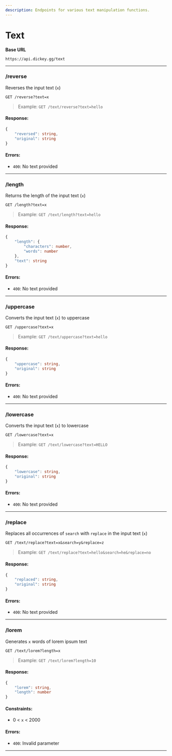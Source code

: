 ```yaml
---
description: Endpoints for various text manipulation functions.
---
```


# Text

**Base URL**

```
https://api.dickey.gg/text
```

***

### /reverse

Reverses the input text (`x`)

```
GET /reverse?text=x
```

> Example: `GET /text/reverse?text=hello`

#### Response:

```typescript
{
    "reversed": string,
    "original": string
}
```

#### Errors:

* `400`: No text provided

***

### /length

Returns the length of the input text (`x`)

```
GET /length?text=x
```

> Example: `GET /text/length?text=hello`

#### Response:

```typescript
{
    "length": {
        "characters": number,
        "words": number
    },
    "text": string
}
```

#### Errors:

* `400`: No text provided

***

### /uppercase

Converts the input text (`x`) to uppercase

```
GET /uppercase?text=x
```

> Example: `GET /text/uppercase?text=hello`

#### Response:

```typescript
{
    "uppercase": string,
    "original": string
}
```

#### Errors:

* `400`: No text provided

***

### /lowercase

Converts the input text (`x`) to lowercase

```
GET /lowercase?text=x
```

> Example: `GET /text/lowercase?text=HELLO`

#### Response:

```typescript
{
    "lowercase": string,
    "original": string
}
```

#### Errors:

* `400`: No text provided

***

### /replace

Replaces all occurrences of `search` with `replace` in the input text (`x`)

```
GET /text/replace?text=x&search=y&replace=z
```

> Example: `GET /text/replace?text=hello&search=he&replace=no`

#### Response:

```typescript
{
    "replaced": string,
    "original": string
}
```

#### Errors:

* `400`: No text provided

***

### /lorem

Generates `x` words of lorem ipsum text

```
GET /text/lorem?length=x
```

> Example: `GET /text/lorem?length=10`

#### Response:

```typescript
{
    "lorem": string,
    "length": number
}
```

#### Constraints:

* 0 < `x` < 2000

#### Errors:

* `400`: Invalid parameter

***
